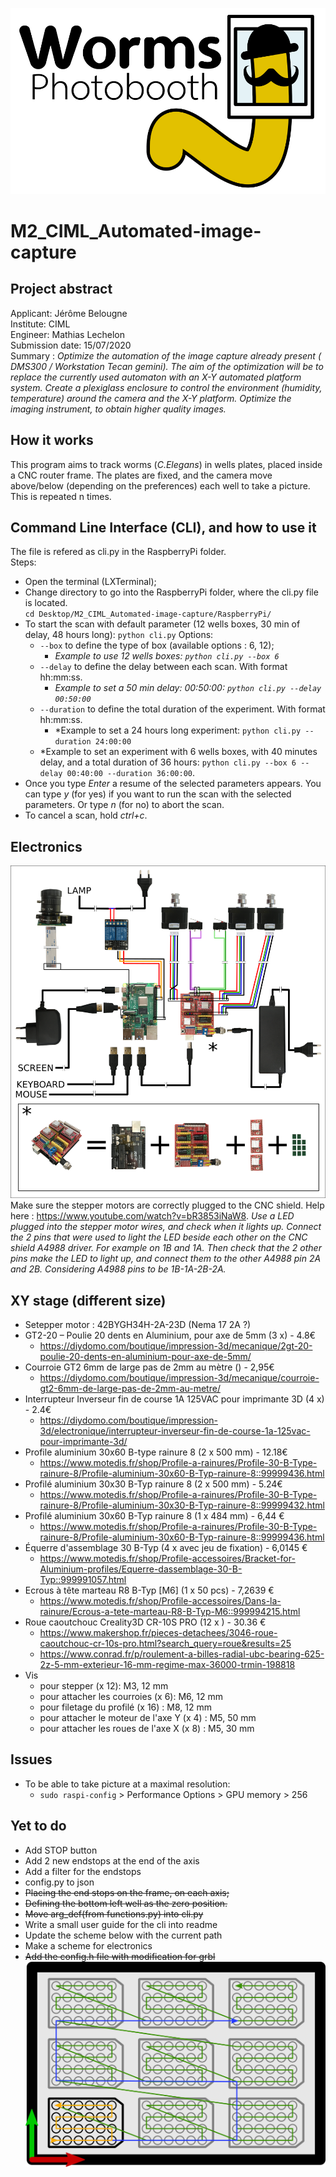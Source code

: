 ![scheme](drawings/logo.png)
# M2_CIML_Automated-image-capture  
## Project abstract
Applicant: Jérôme Belougne  
Institute: CIML  
Engineer: Mathias Lechelon  
Submission date: 15/07/2020  
Summary : <em>Optimize the automation of the image capture already present ( DMS300 / Workstation Tecan gemini).
The aim of the optimization will be to replace the currently used automaton with an X-Y automated platform system.
Create a plexiglass enclosure to control the environment (humidity, temperature) around the camera and the X-Y platform.
Optimize the imaging instrument, to obtain higher quality images.</em>
  
## How it works
This program aims to track worms (*C.Elegans*) in wells plates, placed inside a CNC router frame. The plates are fixed, and the camera move above/below (depending on the preferences) each well to take a picture. This is repeated n times.

## Command Line Interface (CLI), and how to use it
The file is refered as cli.py in the RaspberryPi folder.  
Steps:  
* Open the terminal (LXTerminal);  
* Change directory to go into the RaspberryPi folder, where the cli.py file is located.  
    ```cd Desktop/M2_CIML_Automated-image-capture/RaspberryPi/```
* To start the scan with default parameter (12 wells boxes, 30 min of delay, 48 hours long):
    ```python cli.py```
    Options:
    * ```--box``` to define the type of box (available options : 6, 12);
        * *Example to use 12 wells boxes: ```python cli.py --box 6```*
    * ```--delay``` to define the delay between each scan. With format hh:mm:ss.
        * *Example to set a 50 min delay: 00:50:00: ```python cli.py --delay 00:50:00```*
    * ```--duration``` to define the total duration of the experiment. With format hh:mm:ss.
        * *Example to set a 24 hours long experiment: ```python cli.py --duration 24:00:00```
    * *Example to set an experiment with 6 wells boxes, with 40 minutes delay, and a total duration of 36 hours: ```python cli.py --box 6 --delay 00:40:00 --duration 36:00:00```.
* Once you type *Enter* a resume of the selected parameters appears. You can type *y* (for yes) if you want to run the scan with the selected parameters. Or type *n* (for no) to abort the scan.
* To cancel a scan, hold *ctrl+c*.

## Electronics
![scheme](drawings/electronics.png)
Make sure the stepper motors are correctly plugged to the CNC shield. Help here : https://www.youtube.com/watch?v=bR3853iNaW8. *Use a LED plugged into the stepper motor wires, and check when it lights up. Connect the 2 pins that were used to light the LED beside each other on the CNC shield A4988 driver. For example on 1B and 1A. Then check that the 2 other pins make the LED to light up, and connect them to the other A4988 pin 2A and 2B. Considering A4988 pins to be 1B-1A-2B-2A.*

## XY stage (different size)
* Setepper motor : 42BYGH34H-2A-23D (Nema 17 2A ?)
* GT2-20 – Poulie 20 dents en Aluminium, pour axe de 5mm (3 x) - 4.8€
    * https://diydomo.com/boutique/impression-3d/mecanique/2gt-20-poulie-20-dents-en-aluminium-pour-axe-de-5mm/
* Courroie GT2 6mm de large pas de 2mm au mètre () - 2,95€
    * https://diydomo.com/boutique/impression-3d/mecanique/courroie-gt2-6mm-de-large-pas-de-2mm-au-metre/
* Interrupteur Inverseur fin de course 1A 125VAC pour imprimante 3D (4 x) - 2.4€
    * https://diydomo.com/boutique/impression-3d/electronique/interrupteur-inverseur-fin-de-course-1a-125vac-pour-imprimante-3d/
* Profile aluminium 30x60 B-type rainure 8 (2 x 500 mm) - 12.18€
    * https://www.motedis.fr/shop/Profile-a-rainures/Profile-30-B-Type-rainure-8/Profile-aluminium-30x60-B-Typ-rainure-8::99999436.html
* Profilé aluminium 30x30 B-Typ rainure 8 (2 x 500 mm) - 5.24€
    * https://www.motedis.fr/shop/Profile-a-rainures/Profile-30-B-Type-rainure-8/Profile-aluminium-30x30-B-Typ-rainure-8::99999432.html
* Profilé aluminium 30x60 B-Typ rainure 8 (1 x 484 mm) - 6,44 €
    * https://www.motedis.fr/shop/Profile-a-rainures/Profile-30-B-Type-rainure-8/Profile-aluminium-30x60-B-Typ-rainure-8::99999436.html
* Équerre d'assemblage 30 B-Typ (4 x avec jeu de fixation) - 6,0145 €
    * https://www.motedis.fr/shop/Profile-accessoires/Bracket-for-Aluminium-profiles/Equerre-dassemblage-30-B-Typ::999991057.html
* Ecrous à tête marteau R8 B-Typ [M6] (1 x 50 pcs) - 7,2639 €
    * https://www.motedis.fr/shop/Profile-accessoires/Dans-la-rainure/Ecrous-a-tete-marteau-R8-B-Typ-M6::999994215.html
* Roue caoutchouc Creality3D CR-10S PRO (12 x ) - 30.36 €
    * https://www.makershop.fr/pieces-detachees/3046-roue-caoutchouc-cr-10s-pro.html?search_query=roue&results=25
    * https://www.conrad.fr/p/roulement-a-billes-radial-ubc-bearing-625-2z-5-mm-exterieur-16-mm-regime-max-36000-trmin-198818
* Vis
    * pour stepper (x 12): M3, 12 mm
    * pour attacher les courroies (x 6): M6, 12 mm
    * pour filetage du profilé (x 16) : M8, 12 mm
    * pour attacher le moteur de l'axe Y (x 4) : M5, 50 mm
    * pour attacher les roues de l'axe X (x 8) : M5, 30 mm



## Issues
* To be able to take picture at a maximal resolution:
    * ```sudo raspi-config``` > Performance Options > GPU memory > 256

## Yet to do
* Add STOP button
* Add 2 new endstops at the end of the axis
* Add a filter for the endstops
* config.py to json
* ~~Placing the end stops on the frame, on each axis;~~
* ~~Defining the bottom left well as the zero position.~~
* ~~Move arg_def(from functions.py) into cli.py~~
* Write a small user guide for the cli into readme
* Update the scheme below with the current path
* Make a scheme for electronics
* ~~Add the config.h file with modification for grbl~~
![scheme](drawings/scheme.png)

